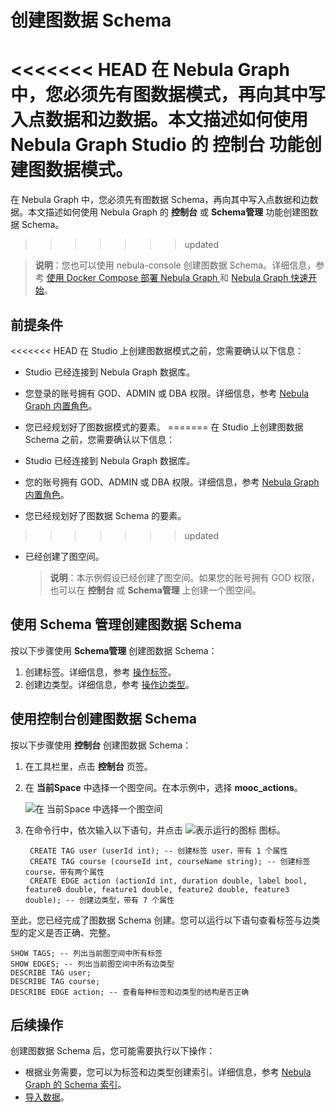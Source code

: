 # 创建图数据 Schema

<<<<<<< HEAD
在 Nebula Graph 中，您必须先有图数据模式，再向其中写入点数据和边数据。本文描述如何使用 Nebula Graph Studio 的 **控制台** 功能创建图数据模式。
=======
在 Nebula Graph 中，您必须先有图数据 Schema，再向其中写入点数据和边数据。本文描述如何使用 Nebula Graph 的 **控制台** 或 **Schema管理** 功能创建图数据 Schema。
>>>>>>> updated

> **说明**：您也可以使用 nebula-console 创建图数据 Schema。详细信息，参考 [使用 Docker Compose 部署 Nebula Graph
](https://github.com/vesoft-inc/nebula-docker-compose/blob/master/README_zh-CN.md) 和 [Nebula Graph 快速开始](https://docs.nebula-graph.com.cn/manual-CN/1.overview/2.quick-start/1.get-started/)。

## 前提条件

<<<<<<< HEAD
在 Studio 上创建图数据模式之前，您需要确认以下信息：

- Studio 已经连接到 Nebula Graph 数据库。
- 您登录的账号拥有 GOD、ADMIN 或 DBA 权限。详细信息，参考 [Nebula Graph 内置角色](https://docs.nebula-graph.com.cn/manual-CN/3.build-develop-and-administration/4.account-management-statements/built-in-roles/)。
- 您已经规划好了图数据模式的要素。
=======
在 Studio 上创建图数据 Schema 之前，您需要确认以下信息：

- Studio 已经连接到 Nebula Graph 数据库。
- 您的账号拥有 GOD、ADMIN 或 DBA 权限。详细信息，参考 [Nebula Graph 内置角色](https://docs.nebula-graph.com.cn/manual-CN/3.build-develop-and-administration/4.account-management-statements/built-in-roles/)。
- 您已经规划好了图数据 Schema 的要素。
>>>>>>> updated
- 已经创建了图空间。
  > **说明**：本示例假设已经创建了图空间。如果您的账号拥有 GOD 权限，也可以在 **控制台** 或 **Schema管理** 上创建一个图空间。

## 使用 Schema 管理创建图数据 Schema

按以下步骤使用 **Schema管理** 创建图数据 Schema：

1. 创建标签。详细信息，参考 [操作标签](../use-studio/manage-schema/st-ug-crud-tag.md)。
2. 创建边类型。详细信息，参考 [操作边类型](../use-studio/manage-schema/st-ug-crud-edge-type.md.md)。

## 使用控制台创建图数据 Schema

按以下步骤使用 **控制台** 创建图数据 Schema：

1. 在工具栏里，点击 **控制台** 页签。
2. 在 **当前Space** 中选择一个图空间。在本示例中，选择 **mooc_actions**。

   ![在 当前Space 中选择一个图空间](https://docs-cdn.nebula-graph.com.cn/nebula-studio-docs/st-ug-007.png "选择图空间")
3. 在命令行中，依次输入以下语句，并点击 ![表示运行的图标](https://docs-cdn.nebula-graph.com.cn/nebula-studio-docs/st-ug-008.png "Run 图标") 图标。

   ```nGQL
    CREATE TAG user (userId int); -- 创建标签 user，带有 1 个属性
    CREATE TAG course (courseId int, courseName string); -- 创建标签 course，带有两个属性
    CREATE EDGE action (actionId int, duration double, label bool, feature0 double, feature1 double, feature2 double, feature3 double); -- 创建边类型，带有 7 个属性
    ```

至此，您已经完成了图数据 Schema 创建。您可以运行以下语句查看标签与边类型的定义是否正确、完整。

```nGQL
SHOW TAGS; -- 列出当前图空间中所有标签
SHOW EDGES; -- 列出当前图空间中所有边类型
DESCRIBE TAG user;
DESCRIBE TAG course;
DESCRIBE EDGE action; -- 查看每种标签和边类型的结构是否正确
```

## 后续操作

创建图数据 Schema 后，您可能需要执行以下操作：

- 根据业务需要，您可以为标签和边类型创建索引。详细信息，参考 [Nebula Graph 的 Schema 索引](https://docs.nebula-graph.com.cn/manual-CN/2.query-language/4.statement-syntax/1.data-definition-statements/ "点击前往 Nebula Graph 网站")。
- [导入数据](st-ug-import-data.md)。
